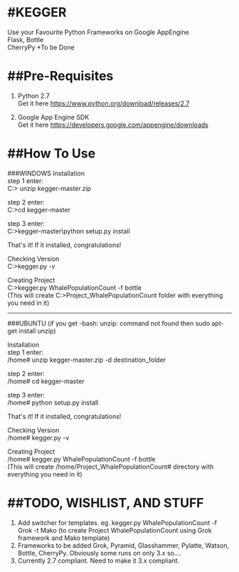 #KEGGER
======

Use your Favourite Python Frameworks on Google AppEngine <br />
Flask, Bottle <br />
CherryPy *To be Done <br />

##Pre-Requisites
=============
1. Python 2.7 <br />
Get it here https://www.python.org/download/releases/2.7 <br />

2. Google App Engine SDK <br />
Get it here https://developers.google.com/appengine/downloads <br />

##How To Use
=============
###WINDOWS
Installation <br />
step 1 enter: <br />
C:\> unzip kegger-master.zip<br />

step 2 enter: <br />
C:\>cd kegger-master <br />

step 3 enter: <br />
C:\>kegger-master\python setup.py install <br />

That's it! If it installed, congratulations! <br />

Checking Version <br />
C:\>kegger.py -v <br />

Creating Project <br />
C:\>kegger.py WhalePopulationCount -f bottle<br />
(This will create C:\>Project_WhalePopulationCount folder with everything you need in it) <br />

-------------

###UBUNTU
(if you get -bash: unzip: command not found then sudo apt-get install unzip) <br />

Installation <br />
step 1 enter: <br />
/home# unzip kegger-master.zip -d destination_folder <br />

step 2 enter: <br />
/home# cd kegger-master <br />

step 3 enter: <br />
/home# python setup.py install <br />

That's it! If it installed, congratulations! <br />

Checking Version <br />
/home# kegger.py -v <br />

Creating Project <br />
/home# kegger.py WhalePopulationCount -f bottle <br />
(This will create /home/Project_WhalePopulationCount# directory with everything you need in it) 


##TODO, WISHLIST, AND STUFF
=============
1. Add switcher for templates. eg. kegger.py WhalePopulationCount -f Grok -t Mako (to create Project WhalePopulationCount using Grok framework and Mako template) <br />
2. Frameworks to be added Grok, Pyramid, Glasshammer, Pylatte, Watson, Bottle, CherryPy. Obviously some runs on only 3.x so....
3. Currently 2.7 compliant. Need to make it 3.x compliant.




